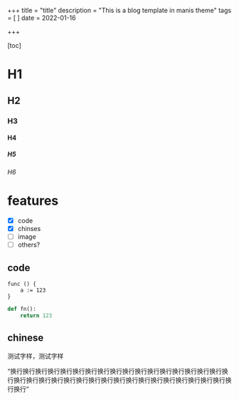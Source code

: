 +++
title = "title"
description = "This is a blog template in manis theme"
tags = [
]
date = 2022-01-16

+++



[toc]

# H1

## H2

### H3

#### H4

##### H5

###### H6





# features

- [x] code
- [x] chinses
- [ ] image
- [ ] others?

## code

```golang
func () {
	a := 123
}
```
```python
def fn():
	return 123
```

## chinese

测试字样，测试字样

“换行换行换行换行换行换行换行换行换行换行换行换行换行换行换行换行换行换行换行换行换行换行换行换行换行换行换行换行换行换行换行换行换行换行换行换行换行”